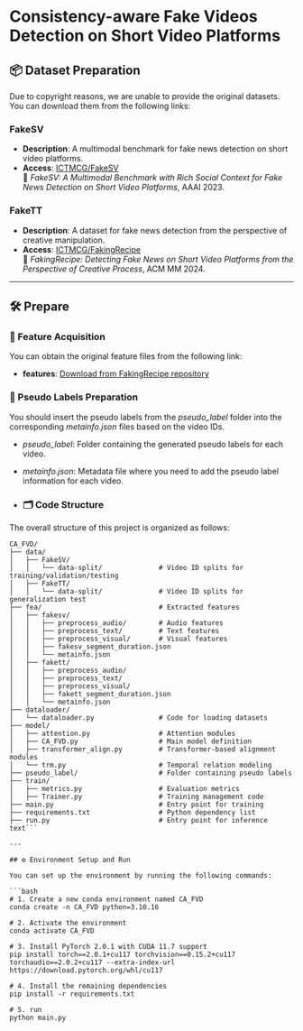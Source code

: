 # Consistency-aware Fake Videos Detection on Short Video Platforms


## 📦 Dataset Preparation

Due to copyright reasons, we are unable to provide the original datasets.  You can download them from the following links:

### FakeSV

- **Description**: A multimodal benchmark for fake news detection on short video platforms.
- **Access**: [ICTMCG/FakeSV](https://github.com/ICTMCG/FakeSV)  
  📄 *FakeSV: A Multimodal Benchmark with Rich Social Context for Fake News Detection on Short Video Platforms*, AAAI 2023.

### FakeTT

- **Description**: A dataset for fake news detection from the perspective of creative manipulation.
- **Access**: [ICTMCG/FakingRecipe](https://github.com/ICTMCG/FakingRecipe)  
  📄 *FakingRecipe: Detecting Fake News on Short Video Platforms from the Perspective of Creative Process*, ACM MM 2024.

---

## 🛠️ Prepare

### 📂 Feature Acquisition

You can obtain the original feature files from the following link:

- **features**: [Download from FakingRecipe repository](https://github.com/ICTMCG/FakingRecipe)


### 📝 Pseudo Labels Preparation

You should insert the pseudo labels from the *pseudo_label* folder into the corresponding *metainfo.json* files based on the video IDs.

- *pseudo_label*: Folder containing the generated pseudo labels for each video.
- *metainfo.json*: Metadata file where you need to add the pseudo label information for each video.


- ### 🗂️ Code Structure

The overall structure of this project is organized as follows:

```text
CA_FVD/
├── data/
│   ├── FakeSV/
│   │   └── data-split/              # Video ID splits for training/validation/testing
│   ├── FakeTT/
│   │   └── data-split/              # Video ID splits for generalization test
├── fea/                             # Extracted features
│   ├── fakesv/
│   │   ├── preprocess_audio/        # Audio features
│   │   ├── preprocess_text/         # Text features
│   │   ├── preprocess_visual/       # Visual features
│   │   ├── fakesv_segment_duration.json
│   │   └── metainfo.json
│   ├── fakett/
│   │   ├── preprocess_audio/
│   │   ├── preprocess_text/
│   │   ├── preprocess_visual/
│   │   ├── fakett_segment_duration.json
│   │   └── metainfo.json
├── dataloader/
│   └── dataloader.py                # Code for loading datasets
├── model/
│   ├── attention.py                 # Attention modules
│   ├── CA_FVD.py                    # Main model definition
│   ├── transformer_align.py         # Transformer-based alignment modules
│   └── trm.py                       # Temporal relation modeling
├── pseudo_label/                    # Folder containing pseudo labels
├── train/
│   ├── metrics.py                   # Evaluation metrics
│   ├── Trainer.py                   # Training management code
├── main.py                          # Entry point for training
├── requirements.txt                 # Python dependency list
├── run.py                           # Entry point for inference
text```

---

## ⚙️ Environment Setup and Run

You can set up the environment by running the following commands:

```bash
# 1. Create a new conda environment named CA_FVD
conda create -n CA_FVD python=3.10.16

# 2. Activate the environment
conda activate CA_FVD

# 3. Install PyTorch 2.0.1 with CUDA 11.7 support
pip install torch==2.0.1+cu117 torchvision==0.15.2+cu117 torchaudio==2.0.2+cu117 --extra-index-url https://download.pytorch.org/whl/cu117

# 4. Install the remaining dependencies
pip install -r requirements.txt

# 5. run
python main.py

